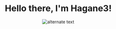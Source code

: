  <h1 align="center">Hello there, I'm Hagane3!</h1>
 
 <p align="center">
    <img src="https://github-readme-streak-stats.herokuapp.com?user=Hagane3" alt="alternate text">
 </p>
